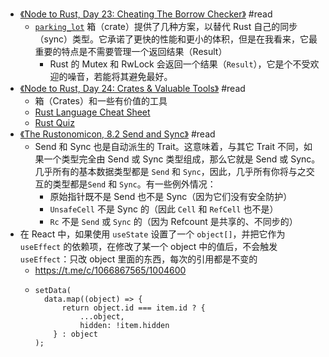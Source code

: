- [《Node to Rust, Day 23: Cheating The Borrow Checker》](https://zhuanlan.zhihu.com/p/463300569) #read
	- [`parking_lot`](https://docs.rs/parking_lot/latest/parking_lot/index.html) 箱（crate）提供了几种方案，以替代 Rust 自己的同步（sync）类型。它承诺了更快的性能和更小的体积，但是在我看来，它最重要的特点是不需要管理一个返回结果（Result）
		- Rust 的 Mutex 和 RwLock 会返回一个结果（`Result`），它是个不受欢迎的噪音，若能将其避免最好。
- [《Node to Rust, Day 24: Crates & Valuable Tools》](https://zhuanlan.zhihu.com/p/456544810) #read
	- 箱（Crates）和一些有价值的工具
	- [Rust Language Cheat Sheet](https://cheats.rs/)
	- [Rust Quiz](https://dtolnay.github.io/rust-quiz/1)
- [《The Rustonomicon, 8.2 Send and Sync》](https://nomicon.purewhite.io/send-and-sync.html) #read
	- Send 和 Sync 也是自动派生的 Trait。这意味着，与其它 Trait 不同，如果一个类型完全由 Send 或 Sync 类型组成，那么它就是 Send 或 Sync。几乎所有的基本数据类型都是 `Send` 和 `Sync`，因此，几乎所有你将与之交互的类型都是`Send` 和 `Sync`。有一些例外情况：
		- 原始指针既不是 Send 也不是 Sync（因为它们没有安全防护）
		- `UnsafeCell` 不是 Sync 的（因此 `Cell` 和 `RefCell` 也不是）
		- `Rc` 不是 `Send` 或 `Sync` 的（因为 Refcount 是共享的、不同步的）
- 在 React 中，如果使用 `useState` 设置了一个 `object[]`，并把它作为 `useEffect` 的依赖项，在修改了某一个 object 中的值后，不会触发 `useEffect`：只改 object 里面的东西，每次的引用都是不变的
	- https://t.me/c/1066867565/1004600
	- ```
	  setData(
	    data.map((object) => {
	    	return object.id === item.id ? {
	        	...object,
	    		hidden: !item.hidden
	      } : object
	  );
	  ```